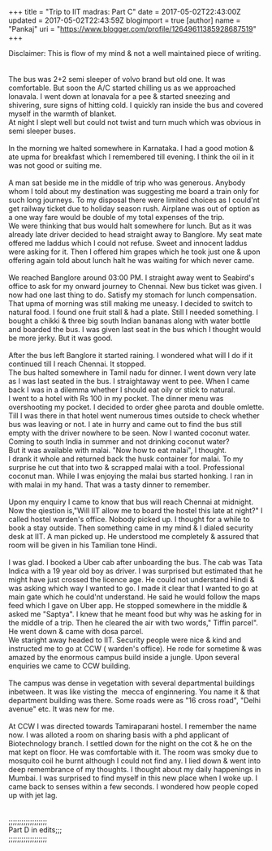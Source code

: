 +++
title = "Trip to IIT madras: Part C"
date = 2017-05-02T22:43:00Z
updated = 2017-05-02T22:43:59Z
blogimport = true 
[author]
	name = "Pankaj"
	uri = "https://www.blogger.com/profile/12649611385928687519"
+++

Disclaimer: This is flow of my mind &amp; not a well maintained piece of writing.<br><br><br>The bus was 2+2 semi sleeper of volvo brand but old one. It was comfortable. But soon the A/C started chilling us as we approached lonavala. I went down at lonavala for a pee &amp; started sneezing and shivering, sure signs of hitting cold. I quickly ran inside the bus and covered myself in the warmth of blanket.<br>At night I slept well but could not twist and turn much which was obvious in semi sleeper buses.<br><br>In the morning we halted somewhere in Karnataka. I had a good motion &amp; ate upma for breakfast which I remembered till evening. I think the oil in it was not good or suiting me.<br><br>A man sat beside me in the middle of trip who was generous. Anybody whom I told about my destination was suggesting me board a train only for such long journeys. To my disposal there were limited choices as I could&#39;nt get railway ticket due to holiday season rush. Airplane was out of option as a one way fare would be double of my total expenses of the trip.<br>We were thinking that bus would halt somewhere for lunch. But as it was already late driver decided to head straight away to Banglore. My seat mate offered me laddus which I could not refuse. Sweet and innocent laddus were asking for it. Then I offered him grapes which he took just one &amp; upon offering again told about lunch halt he was waiting for which never came.<br><br>We reached Banglore around 03:00 PM. I straight away went to Seabird&#39;s office to ask for my onward journey to Chennai. New bus ticket was given. I now had one last thing to do. Satisfy my stomach for lunch compensation. That upma of morning was still making me uneasy. I decided to switch to natural food. I found one fruit stall &amp; had a plate. Still I needed something. I bought a chikki &amp; three big south Indian bananas along with water bottle and boarded the bus. I was given last seat in the bus which I thought would be more jerky. But it was good.<br><br>After the bus left Banglore it started raining. I wondered what will I do if it continued till I reach Chennai. It stopped.<br>The bus halted somewhere in Tamil nadu for dinner. I went down very late as I was last seated in the bus. I straightaway went to pee. When I came back I was in a dilemma whether I should eat oily or stick to natural.<br>I went to a hotel with Rs 100 in my pocket. The dinner menu was overshooting my pocket. I decided to order ghee parota and double omlette. Till I was there in that hotel went numerous times outside to check whether bus was leaving or not. I ate in hurry and came out to find the bus still empty with the driver nowhere to be seen. Now I wanted coconut water. Coming to south India in summer and not drinking coconut water?<br>But it was available with malai. &quot;Now how to eat malai&quot;, I thought.<br>I drank it whole and returned back the husk container for malai. To my surprise he cut that into two &amp; scrapped malai with a tool. Professional coconut man. While I was enjoying the malai bus started honking. I ran in with malai in my hand. That was a tasty dinner to remember.<br><br>Upon my enquiry I came to know that bus will reach Chennai at midnight. Now the qiestion is,&quot;Will IIT allow me to board the hostel this late at night?&quot; I called hostel warden&#39;s office. Nobody picked up. I thought for a while to book a stay outside. Then something came in my mind &amp; I dialed security desk at IIT. A man picked up. He understood me completely &amp; assured that room will be given in his Tamilian tone Hindi.<br><br>I was glad. I booked a Uber cab after unboarding the bus. The cab was Tata Indica with a 19 year old boy as driver. I was surprised but estimated that he might have just crossed the licence age. He could not understand Hindi &amp; was asking which way I wanted to go. I made it clear that I wanted to go at main gate which he could&#39;nt understand. He said he would follow the maps feed which I gave on Uber app. He stopped somewhere in the middle &amp; asked me &quot;Saptya&quot;. I knew that he meant food but why was he asking for in the middle of a trip. Then he cleared the air with two words,&quot; Tiffin parcel&quot;. He went down &amp; came with dosa parcel. <br>We staright away headed to IIT. Security people were nice &amp; kind and instructed me to go at CCW ( warden&#39;s office). He rode for sometime &amp; was amazed by the enormous campus build inside a jungle. Upon several enquiries we came to CCW building.<br><br>The campus was dense in vegetation with several departmental buildings inbetween. It was like visting the  mecca of enginnering. You name it &amp; that department building was there. Some roads were as &quot;16 cross road&quot;, &quot;Delhi avenue&quot; etc. It was new for me.<br><br>At CCW I was directed towards Tamiraparani hostel. I remember the name now. I was alloted a room on sharing basis with a phd applicant of Biotechnology branch. I settled down for the night on the cot &amp; he on the mat kept on floor. He was comfortable with it. The room was smoky due to mosquito coil he burnt although I could not find any. I lied down &amp; went into deep remembrance of my thoughts. I thought about my daily happenings in Mumbai. I was surprised to find myself in this new place when I woke up. I came back to senses within a few seconds. I wondered how people coped up with jet lag.<br><br><br>;;;;;;;;;;;;;;;;;;<br>Part D in edits;;;<br>;;;;;;;;;;;;;;;;;;<br><br>  
